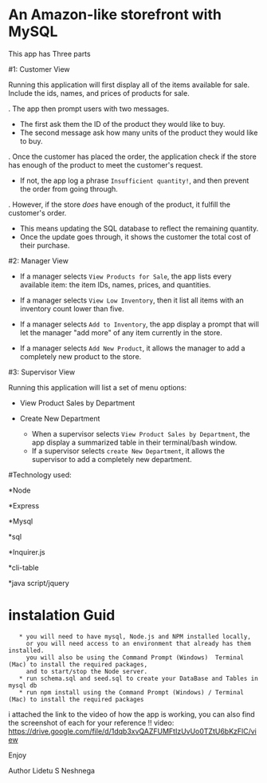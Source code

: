 # An Amazon-like storefront with  MySQL

This app has Three parts

 #1: Customer View 

   Running this application will first display all of the items available for sale. 
   Include the ids, names, and prices of products for sale.

. The app  then prompt users with two messages.

   * The first  ask them the ID of the product they would like to buy.
   * The second message  ask how many units of the product they would like to buy.

. Once the customer has placed the order, the application  check if the store has enough of the product to meet the customer's request.

   * If not, the app log a phrase  `Insufficient quantity!`, and then prevent the order from going through.

. However, if the store _does_ have enough of the product, it fulfill the customer's order.
   * This means updating the SQL database to reflect the remaining quantity.
   * Once the update goes through, it shows the customer the total cost of their purchase.


 #2: Manager View
 
  * If a manager selects `View Products for Sale`, the app lists every available item: the item IDs, names, prices, and quantities.

  * If a manager selects `View Low Inventory`, then it  list all items with an inventory count lower than five.

  * If a manager selects `Add to Inventory`, the app display a prompt that will let the manager "add more" of any item currently in the store.

  * If a manager selects `Add New Product`, it  allows the manager to add a completely new product to the store.

  #3: Supervisor View

   Running this application will list a set of menu options:

   * View Product Sales by Department
   
   * Create New Department

      * When a supervisor selects `View Product Sales by Department`, the app  display a summarized table in their terminal/bash window.
      * If a supervisor selects `create New Department`, it  allows the supervisor to add a completely new department.
      
#Technology used:

   *Node
   
   *Express
   
   *Mysql
   
   *sql
   
   *Inquirer.js
   
   *cli-table
   
   *java script/jquery

   
# instalation Guid
       * you will need to have mysql, Node.js and NPM installed locally,
         or you will need access to an environment that already has them installed. 
         you will also be using the Command Prompt (Windows)  Terminal (Mac) to install the required packages,
         and to start/stop the Node server.
       * run schema.sql and seed.sql to create your DataBase and Tables in mysql db
       * run npm install using the Command Prompt (Windows) / Terminal (Mac) to install the required packages

i attached the link to the video of how the app is working, you can also find the screenshot of each for your reference !! 
video:   https://drive.google.com/file/d/1dqb3xvQAZFUMFtIzUvUo0TZtU6bKzFlC/view

Enjoy

Author Lidetu S Neshnega
